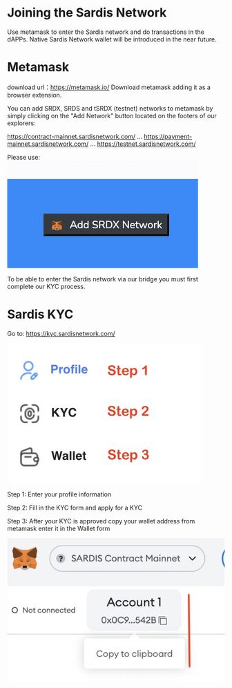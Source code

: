 # Joining the Sardis Network

Use metamask to enter the Sardis network and do transactions in the dAPPs. Native Sardis Network wallet will be introduced in the near future. 

# Metamask

download url：https://metamask.io/
Download metamask adding it as a browser extension.

You can add SRDX, SRDS and tSRDX (testnet) networks to metamask by simply clicking on the "Add Network" button located on the footers of our explorers:

https://contract-mainnet.sardisnetwork.com/ ... https://payment-mainnet.sardisnetwork.com/ ... https://testnet.sardisnetwork.com/
 
Please use:
![AddNetwork](../../static/img/addSRDX.jpg)

To be able to enter the Sardis network via our bridge you must first complete our KYC process.

# Sardis KYC

Go to: 
https://kyc.sardisnetwork.com/

![KYC_Steps](../../static/img/steps.jpg)

Step 1: Enter your profile information

Step 2: Fill in the KYC form and apply for a KYC 

Step 3: After your KYC is approved copy your wallet address from metamask enter it in the Wallet form


![Get your Wallet Address](../../static/img/copymm.jpg)

